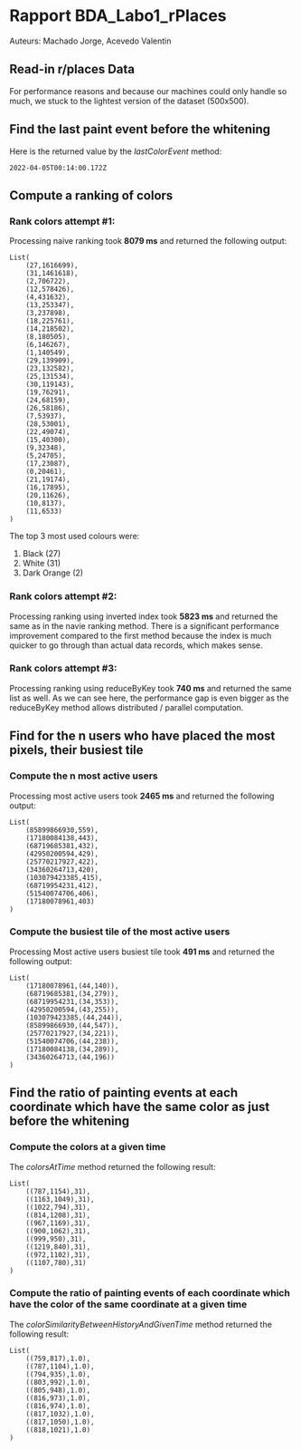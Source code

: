 # Rapport BDA_Labo1_rPlaces
Auteurs: Machado Jorge, Acevedo Valentin

## Read-in r/places Data

For performance reasons and because our machines could only handle so much, we stuck to the lightest version of the dataset (500x500).


## Find the last paint event before the whitening
Here is the returned value by the *lastColorEvent* method:
```
2022-04-05T00:14:00.172Z
```


## Compute a ranking of colors
### Rank colors attempt #1:

Processing naive ranking took **8079 ms** and returned the following output:

```
List(
    (27,1616699), 
    (31,1461618), 
    (2,706722), 
    (12,578426), 
    (4,431632), 
    (13,253347), 
    (3,237898), 
    (18,225761), 
    (14,218502), 
    (8,180505), 
    (6,146267), 
    (1,140549), 
    (29,139909), 
    (23,132582), 
    (25,131534), 
    (30,119143), 
    (19,76291), 
    (24,68159), 
    (26,58186), 
    (7,53937), 
    (28,53001), 
    (22,49074), 
    (15,40300), 
    (9,32348), 
    (5,24705), 
    (17,23087), 
    (0,20461), 
    (21,19174), 
    (16,17895), 
    (20,11626), 
    (10,8137), 
    (11,6533)
)
```

The top 3 most used colours were:
1. Black (27)
2. White (31)
3. Dark Orange (2)

### Rank colors attempt #2:

Processing ranking using inverted index took **5823 ms** and returned the same as in the navie ranking method.
There is a significant performance improvement compared to the first method because the index is much quicker to go through than actual data records, which makes sense.


### Rank colors attempt #3:

Processing ranking using reduceByKey took **740 ms** and returned the same list as well. As we can see here, the performance gap is even bigger as the reduceByKey method allows distributed / parallel computation.


## Find for the n users who have placed the most pixels, their busiest tile
### Compute the n most active users

Processing most active users took **2465 ms** and returned the following output:

```
List(
    (85899866930,559), 
    (17180084138,443), 
    (68719685381,432), 
    (42950200594,429), 
    (25770217927,422), 
    (34360264713,420), 
    (103079423385,415), 
    (68719954231,412), 
    (51540074706,406), 
    (17180078961,403)
)
```

### Compute the busiest tile of the most active users

Processing Most active users busiest tile took **491 ms** and returned the following output:

```
List(
    (17180078961,(44,140)), 
    (68719685381,(34,279)), 
    (68719954231,(34,353)), 
    (42950200594,(43,255)), 
    (103079423385,(44,244)), 
    (85899866930,(44,547)), 
    (25770217927,(34,221)), 
    (51540074706,(44,238)), 
    (17180084138,(34,289)), 
    (34360264713,(44,196))
)
```
## Find the ratio of painting events at each coordinate which have the same color as just before the whitening
### Compute the colors at a given time

The *colorsAtTime* method returned the following result:

```
List(
    ((787,1154),31), 
    ((1163,1049),31), 
    ((1022,794),31), 
    ((814,1208),31), 
    ((967,1169),31), 
    ((900,1062),31), 
    ((999,950),31), 
    ((1219,840),31), 
    ((972,1102),31), 
    ((1107,780),31)
)
```

### Compute the ratio of painting events of each coordinate which have the color of the same coordinate at a given time

The *colorSimilarityBetweenHistoryAndGivenTime* method returned the following result:

```
List(
    ((759,817),1.0), 
    ((787,1104),1.0), 
    ((794,935),1.0), 
    ((803,992),1.0), 
    ((805,948),1.0), 
    ((816,973),1.0), 
    ((816,974),1.0), 
    ((817,1032),1.0), 
    ((817,1050),1.0), 
    ((818,1021),1.0)
)
```